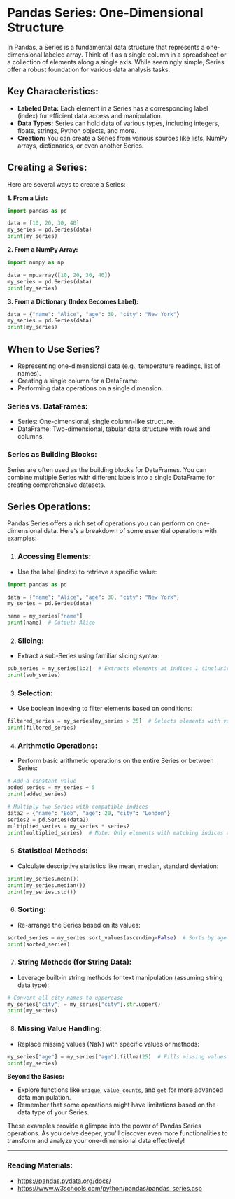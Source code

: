# Pandas Series: One-Dimensional Structure

In Pandas, a Series is a fundamental data structure that represents a one-dimensional labeled array. Think of it as a single column in a spreadsheet or a collection of elements along a single axis. While seemingly simple, Series offer a robust foundation for various data analysis tasks.

## Key Characteristics:

- **Labeled Data:** Each element in a Series has a corresponding label (index) for efficient data access and manipulation.
- **Data Types:** Series can hold data of various types, including integers, floats, strings, Python objects, and more.
- **Creation:** You can create a Series from various sources like lists, NumPy arrays, dictionaries, or even another Series.

## Creating a Series:

Here are several ways to create a Series:

**1. From a List:**

```python
import pandas as pd

data = [10, 20, 30, 40]
my_series = pd.Series(data)
print(my_series)
```

**2. From a NumPy Array:**

```python
import numpy as np

data = np.array([10, 20, 30, 40])
my_series = pd.Series(data)
print(my_series)
```

**3. From a Dictionary (Index Becomes Label):**

```python
data = {"name": "Alice", "age": 30, "city": "New York"}
my_series = pd.Series(data)
print(my_series)
```

## When to Use Series?

- Representing one-dimensional data (e.g., temperature readings, list of names).
- Creating a single column for a DataFrame.
- Performing data operations on a single dimension.

### Series vs. DataFrames:

- Series: One-dimensional, single column-like structure.
- DataFrame: Two-dimensional, tabular data structure with rows and columns.

### Series as Building Blocks:

Series are often used as the building blocks for DataFrames. You can combine multiple Series with different labels into a single DataFrame for creating comprehensive datasets.

## Series Operations:


Pandas Series offers a rich set of operations you can perform on one-dimensional data. Here's a breakdown of some essential operations with examples:

1. ### Accessing Elements:

- Use the label (index) to retrieve a specific value:

```python
import pandas as pd

data = {"name": "Alice", "age": 30, "city": "New York"}
my_series = pd.Series(data)

name = my_series["name"]
print(name)  # Output: Alice
```

2. ### Slicing:

- Extract a sub-Series using familiar slicing syntax:

```python
sub_series = my_series[1:2]  # Extracts elements at indices 1 (inclusive) and 2 (exclusive)
print(sub_series)
```

3. ### Selection:

- Use boolean indexing to filter elements based on conditions:

```python
filtered_series = my_series[my_series > 25]  # Selects elements with values greater than 25
print(filtered_series)
```

4. ### Arithmetic Operations:

- Perform basic arithmetic operations on the entire Series or between Series:

```python
# Add a constant value
added_series = my_series + 5
print(added_series)

# Multiply two Series with compatible indices
data2 = {"name": "Bob", "age": 20, "city": "London"}
series2 = pd.Series(data2)
multiplied_series = my_series * series2
print(multiplied_series)  # Note: Only elements with matching indices are multiplied
```

5. ### Statistical Methods:

- Calculate descriptive statistics like mean, median, standard deviation:

```python
print(my_series.mean())
print(my_series.median())
print(my_series.std())
```

6. ### Sorting:

- Re-arrange the Series based on its values:

```python
sorted_series = my_series.sort_values(ascending=False)  # Sorts by age in descending order
print(sorted_series)
```

7. ### String Methods (for String Data):

- Leverage built-in string methods for text manipulation (assuming string data type):

```python
# Convert all city names to uppercase
my_series["city"] = my_series["city"].str.upper()
print(my_series)
```

8. ### Missing Value Handling:

- Replace missing values (NaN) with specific values or methods:

```python
my_series["age"] = my_series["age"].fillna(25)  # Fills missing values in "age" with 25
print(my_series)
```

**Beyond the Basics:**

- Explore functions like `unique`, `value_counts`, and `get` for more advanced data manipulation.
- Remember that some operations might have limitations based on the data type of your Series.

These examples provide a glimpse into the power of Pandas Series operations. As you delve deeper, you'll discover even more functionalities to transform and analyze your one-dimensional data effectively!

---

### Reading Materials:

- https://pandas.pydata.org/docs/
- https://www.w3schools.com/python/pandas/pandas_series.asp